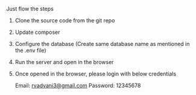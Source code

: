 Just flow the steps

1. Clone the source code from the git repo
2. Update composer
3. Configure the database (Create same database name as mentioned in the .env file)
4. Run the server and open in the browser
5. Once opened in the browser, please login with below credentials

	Email: rvadvani3@gmail.com
	Password: 12345678